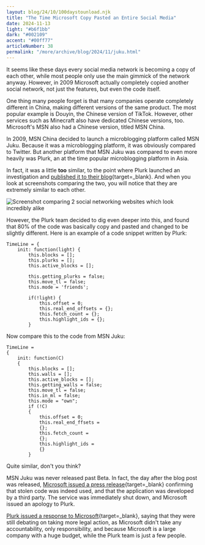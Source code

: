 ```yaml
---
layout: blog/24/10/100daystounload.njk
title: "The Time Microsoft Copy Pasted an Entire Social Media"
date: 2024-11-13
light: "#b6f1bb"
dark: "#002109"
accent: "#00ff77"
articleNumber: 38
permalink: "/more/archive/blog/2024/11/juku.html"
---
```

It seems like these days every social media network is becoming a copy of each other, while most people only use the main gimmick of the network anyway. However, in 2009 Microsoft actually completely copied another social network, not just the features, but even the code itself.

One thing many people forget is that many companies operate completely different in China, making different versions of the same product. The most popular example is Douyin, the Chinese version of TikTok. However, other services such as Minecraft also have dedicated Chinese versions, too. Microsoft's MSN also had a Chinese version, titled MSN China.

In 2009, MSN China decided to launch a microblogging platform called MSN Juku. Because it was a microblogging platform, it was obviously compared to Twitter. But another platform that MSN Juku was compared to even more heavily was Plurk, an at the time popular microblogging platform in Asia.

In fact, it was a little **too** similar, to the point where Plurk launched an investigation and [published it to their blog](https://web.archive.org/web/20091216064543/http://blog.plurk.com/2009/12/14/microsoft-rips-plurk/){target=_blank}. And when you look at screenshots comparing the two, you will notice that they are extremely similar to each other.

![Screenshot comparing 2 social networking websites which look incredibly alike](https://i.imgur.com/cWQgL9K.png)

However, the Plurk team decided to dig even deeper into this, and found that 80% of the code was basically copy and pasted and changed to be slightly different. Here is an example of a  code snippet written by Plurk:

```
TimeLine = {
	init: function(light) {
		this.blocks = [];
		this.plurks = [];
		this.active_blocks = [];
		
		this.getting_plurks = false;
		this.move_tl = false;
		this.mode = 'friends';
		
		if(!light) {
			this.offset = 0;
			this.real_end_offsets = {};
			this.fetch_count = {};
			this.highlight_ids = {};
		}
```

Now compare this to the code from MSN Juku:

```
TimeLine =
{
	init: function(C)
	{
		this.blocks = [];
		this.walls = [];
		this.active_blocks = [];
		this.getting_walls = false;
		this.move_tl = false;
		this.in_ml = false;
		this.mode = "own";
		if (!C)
		{
			this.offset = 0;
			this.real_end_ffsets =
			{};
			this.fetch_count =
			{};
			this.highlight_ids =
			{}
		}
```

Quite similar, don't you think?

MSN Juku was never released past Beta. In fact, the day after the blog post was released, [Microsoft issued a press release](https://web.archive.org/web/20091217190140/http://www.microsoft.com/presspass/press/2009/dec09/12-15statement.mspx){target=_blank} confirming that stolen code was indeed used, and that the application was developed by a third party. The service was immediately shut down, and Microsoft issued an apology to Plurk.

[Plurk issued a response to Microsoft](https://web.archive.org/web/20110701062603/http://en.blog.plurk.com/2009/12/17/plurks-response-to-microsofts-apology/){target=_blank}, saying that they were still debating on taking more legal action, as Microsoft didn't take any accountability, only responsibility, and because Microsoft is a large company with a huge budget, while the Plurk team is just a few people.
